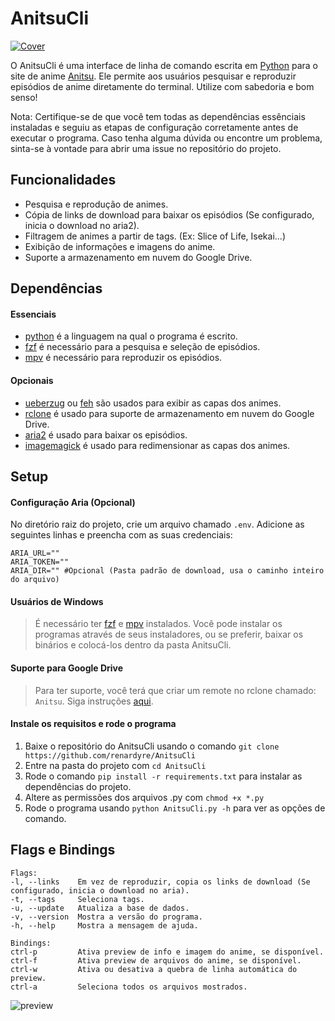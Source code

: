 # AnitsuCli
[![Cover](https://cdn.discordapp.com/attachments/1028636320190443570/1028636414025420872/unknown.png)](https://anitsu.moe)

O AnitsuCli é uma interface de linha de comando escrita em [Python](https://www.python.org/) para o site de anime [Anitsu](https://anitsu.moe). Ele permite aos usuários pesquisar e reproduzir episódios de anime diretamente do terminal. Utilize com sabedoria e bom senso!

Nota: Certifique-se de que você tem todas as dependências essênciais instaladas e seguiu as etapas de configuração corretamente antes de executar o programa. Caso tenha alguma dúvida ou encontre um problema, sinta-se à vontade para abrir uma issue no repositório do projeto.

## Funcionalidades
- Pesquisa e reprodução de animes.
- Cópia de links de download para baixar os episódios (Se configurado, inicia o download no aria2).
- Filtragem de animes a partir de tags. (Ex: Slice of Life, Isekai...)
- Exibição de informações e imagens do anime.
- Suporte a armazenamento em nuvem do Google Drive.

## Dependências
#### Essenciais
- [python](https://www.python.org/) é a linguagem na qual o programa é escrito.
- [fzf](https://github.com/junegunn/fzf) é necessário para a pesquisa e seleção de episódios.
- [mpv](https://github.com/mpv-player/mpv) é necessário para reproduzir os episódios.
#### Opcionais
- [ueberzug](https://github.com/doytsujin/ueberzug) ou [feh](https://github.com/derf/feh) são usados para exibir as capas dos animes.
- [rclone](https://rclone.org) é usado para suporte de armazenamento em nuvem do Google Drive.
- [aria2](https://github.com/aria2/aria2) é usado para baixar os episódios.
- [imagemagick](https://github.com/ImageMagick/ImageMagick) é usado para redimensionar as capas dos animes.

## Setup
#### Configuração Aria (Opcional)
No diretório raiz do projeto, crie um arquivo chamado `.env`. Adicione as seguintes linhas e preencha com as suas credenciais:
```env
ARIA_URL=""
ARIA_TOKEN=""
ARIA_DIR="" #Opcional (Pasta padrão de download, usa o caminho inteiro do arquivo)
```

#### Usuários de Windows
> É necessário ter [fzf](https://github.com/junegunn/fzf/releases) e [mpv](https://mpv.io/installation/) instalados. Você pode instalar os programas através de seus instaladores, ou se preferir, baixar os binários e colocá-los dentro da pasta AnitsuCli.

#### Suporte para Google Drive
> Para ter suporte, você terá que criar um remote no rclone chamado: `Anitsu`. Siga instruções [aqui](https://rclone.org/drive/).

#### Instale os requisitos e rode o programa
1. Baixe o repositório do AnitsuCli usando o comando `git clone https://github.com/renardyre/AnitsuCli`
2. Entre na pasta do projeto com `cd AnitsuCli`
3. Rode o comando `pip install -r requirements.txt` para instalar as dependências do projeto.
4. Altere as permissões dos arquivos .py com `chmod +x *.py`
5. Rode o programa usando `python AnitsuCli.py -h` para ver as opções de comando.

## Flags e Bindings
```
Flags:
-l, --links    Em vez de reproduzir, copia os links de download (Se configurado, inicia o download no aria).
-t, --tags     Seleciona tags.
-u, --update   Atualiza a base de dados.
-v, --version  Mostra a versão do programa.
-h, --help     Mostra a mensagem de ajuda.

Bindings:
ctrl-p         Ativa preview de info e imagem do anime, se disponível.
ctrl-f         Ativa preview de arquivos do anime, se disponível.
ctrl-w         Ativa ou desativa a quebra de linha automática do preview.
ctrl-a         Seleciona todos os arquivos mostrados.
```

![preview](https://i.imgur.com/KgPOE4d.png)
